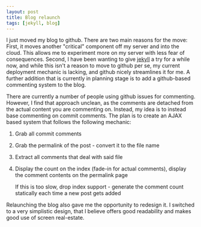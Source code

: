 ```yaml
---
layout: post
title: Blog relaunch
tags: [jekyll, blog]
---
```

I just moved my blog to github. There are two main reasons for the move: First, it moves another "critical" component off my server and into the cloud. This allows me to experiment more on my server with less fear of consequences. Second, I have been wanting to give [jekyll](https://github.com/mojombo/jekyll) a try for a while now, and while this isn't a reason to move to github per se, my current deployment mechanic is lacking, and github nicely streamlines it for me. A further addition that is currently in planning stage is to add a github-based commenting system to the blog.

There are currently a number of people using github issues for commenting. However, I find that approach unclean, as the comments are detached from the actual content you are commenting on. Instead, my idea is to instead base commenting on commit comments. The plan is to create an AJAX based system that follows the following mechanic:

1. Grab all commit comments
2. Grab the permalink of the post - convert it to the file name
3. Extract all comments that deal with said file
4. Display the count on the index (fade-in for actual comments), display the comment contents on the permalink page

    If this is too slow, drop index support - generate the comment count statically each time a new post gets added

Relaunching the blog also gave me the opportunity to redesign it. I switched to a very simplistic design, that I believe offers good readability and makes good use of screen real-estate.
